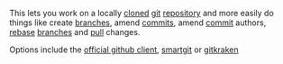 This lets you work on a locally [cloned](clone.md) [git](git.md) [repository](repository.md) and more easily do things like create [branches](branch.md), amend [commits](commit.md), amend [commit](commit.md) authors, [rebase](rebase.md) [branches](branch.md) and [pull](pull.md) changes.

Options include the [official github client](github-client.md), [smartgit](smartgit.md) or [gitkraken](gitkraken.md)